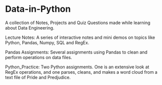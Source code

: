 # Data-in-Python

A collection of Notes, Projects and Quiz Questions made while learning about Data Engineering.

Lecture Notes: A series of interactive notes and mini demos on topics like Python, Pandas, Numpy, SQL and RegEx.

Pandas Assignments: Several assignments using Pandas to clean and perform operations on data files.

Python_Practice: Two Python assignments. One is an extensive look at RegEx operations, and one parses, cleans, and makes a 
word cloud from a text file of Pride and Predjudice.
